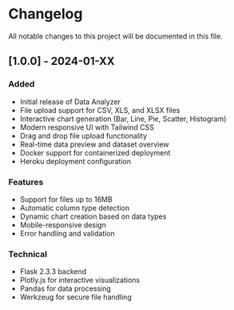 # Changelog

All notable changes to this project will be documented in this file.

## [1.0.0] - 2024-01-XX

### Added
- Initial release of Data Analyzer
- File upload support for CSV, XLS, and XLSX files
- Interactive chart generation (Bar, Line, Pie, Scatter, Histogram)
- Modern responsive UI with Tailwind CSS
- Drag and drop file upload functionality
- Real-time data preview and dataset overview
- Docker support for containerized deployment
- Heroku deployment configuration

### Features
- Support for files up to 16MB
- Automatic column type detection
- Dynamic chart creation based on data types
- Mobile-responsive design
- Error handling and validation

### Technical
- Flask 2.3.3 backend
- Plotly.js for interactive visualizations
- Pandas for data processing
- Werkzeug for secure file handling